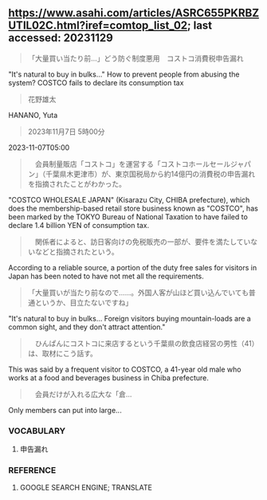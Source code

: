## https://www.asahi.com/articles/ASRC655PKRBZUTIL02C.html?iref=comtop_list_02; last accessed: 20231129

> 「大量買い当たり前…」どう防ぐ制度悪用　コストコ消費税申告漏れ

"It's natural to buy in bulks..." How to prevent people from abusing the system? COSTCO fails to declare its consumption tax

> 花野雄太

HANANO, Yuta

> 2023年11月7日 5時00分

2023-11-07T05:00

>　会員制量販店「コストコ」を運営する「コストコホールセールジャパン」（千葉県木更津市）が、東京国税局から約14億円の消費税の申告漏れを指摘されたことがわかった。

"COSTCO WHOLESALE JAPAN" (Kisarazu City, CHIBA prefecture), which does the membership-based retail store business known as "COSTCO", has been marked by the TOKYO Bureau of National Taxation to have failed to declare 1.4 billion YEN of consumption tax.

>　関係者によると、訪日客向けの免税販売の一部が、要件を満たしていないなどと指摘されたという。

According to a reliable source, a portion of the duty free sales for visitors in Japan has been noted to have not met all the requirements.

> 「大量買いが当たり前なので……。外国人客が山ほど買い込んでいても普通というか、目立たないですね」

"It's natural to buy in bulks... Foreign visitors buying mountain-loads are a common sight, and they don't attract attention."

>　ひんぱんにコストコに来店するという千葉県の飲食店経営の男性（41）は、取材にこう話す。

This was said by a frequent visitor to COSTCO, a 41-year old male who works at a food and beverages business in Chiba prefecture.

>　会員だけが入れる広大な「倉…

Only members can put into large...

### VOCABULARY

1) 申告漏れ

### REFERENCE

1) GOOGLE SEARCH ENGINE; TRANSLATE